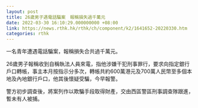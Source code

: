 ```yaml
---
layout: post
title: 26歲男子遇電話騙案　報稱損失過千萬元
date: 2022-03-30 16:10:29.000000000 +08:00
link: https://news.rthk.hk/rthk/ch/component/k2/1641652-20220330.htm
categories: rthk
---
```


一名青年遭遇電話騙案，報稱損失合共過千萬元。

26歲男子報稱收到自稱執法人員來電，指他涉嫌干犯刑事罪行，要求向指定銀行戶口轉帳，事主本月按指示分多次，轉帳共約600萬港元及700萬人民幣至多個本地及內地銀行戶口，他其後懷疑受騙，今早報警。

警方初步調查後，將案列作以欺騙手段取得財產，交由西區警區刑事調查隊跟進，暫未有人被捕。
